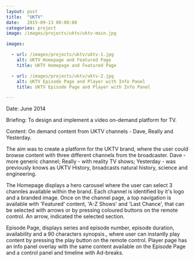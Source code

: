 ```yaml
---
layout: post
title:  "UKTV"
date:   2015-09-13 00:00:00
categories: project
image: /images/projects/uktv/uktv-main.jpg

images:

  - url: /images/projects/uktv/uktv-1.jpg
    alt: UKTV Homepage and Featured Page
    title: UKTV Homepage and Featured Page

  - url: /images/projects/uktv/uktv-2.jpg
    alt: UKTV Episode Page and Player with Info Panel
    title: UKTV Episode Page and Player with Info Panel

---
```

<p>Date: June 2014</p>
<p>Briefing: To design and implement a video on-demand platform for TV.</p>
<p>Content: On demand content from UKTV channels - Dave, Really and Yesterday.</p>
<p></p>
<p>The aim was to create a platform for the UKTV brand, where the user could browse content with three different channels from the broadcaster. Dave - more generic channel; Really - with reality TV shows; Yesterday - was previously knows as UKTV History, broadcasts natural history, science and engineering.</p>
<p>The Homepage displays a hero carousel where the user can select 3 channles available within the brand. Each channel is identified by it's logo and a branded image. Once on the channel page, a top navigation is available with 'Featured' content, 'A-Z Shows' and 'Last Chance', that can be selected with arrows or by pressing coloured buttons on the remote control. An arrow, indicated the selected section.</p>
<p>Episode Page, displays series and episode number, episode duration, availability and a 90 characters synopsis., where user can instantly play content by pressing the play button on the remote control. Player page has an info panel overlay with the same content available on the Episode Page and a control panel and timeline with Ad-breaks.</p>